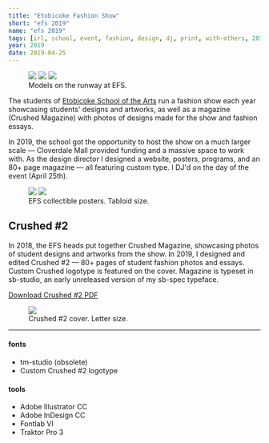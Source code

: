 ```yaml
---
title: "Etobicoke Fashion Show"
short: "efs 2019"
name: "efs 2019"
tags: [irl, school, event, fashion, design, dj, print, with-others, 2019]
year: 2019
date: 2019-04-25
---
```


<figure>
  <div class="img3">
    <img src="{{ site.baseurl }}/assets/img/efs1.jpg" style="margin-top:0">
    <img src="{{ site.baseurl }}/assets/img/efs2.jpg" style="margin-top:0">
    <img src="{{ site.baseurl }}/assets/img/efs3.jpg" style="margin-top:0">
  </div>
  <figcaption>Models on the runway at EFS.</figcaption>
</figure>

The students of [Etobicoke School of the Arts](http://esainfo.ca) run a fashion show each year showcasing students' designs and artworks, as well as a magazine (Crushed Magazine) with photos of designs made for the show and fashion essays.

In 2019, the school got the opportunity to host the show on a much larger scale — Cloverdale Mall provided funding and a massive space to work with. As the design director I designed a website, posters, programs, and an 80+ page magazine — all featuring custom type. I DJ'd on the day of the event (April 25th).

<figure>
  <div class="img2">
    <img src="{{ site.baseurl }}/assets/img/efsposter1.png">
    <img src="{{ site.baseurl }}/assets/img/efsposter2.png">
  </div>
  <figcaption>EFS collectible posters. Tabloid size.</figcaption>
</figure>

## Crushed #2

In 2018, the EFS heads put together Crushed Magazine, showcasing photos of student designs and artworks from the show. In 2019, I designed and edited Crushed #2 — 80+ pages of student fashion photos and essays. Custom Crushed logotype is featured on the cover. Magazine is typeset in sb-studio, an early unreleased version of my sb-spec typeface.

[Download Crushed #2 PDF](https://drive.google.com/file/d/1U2lSzCMlywL6SeTMMo9f5bU692RCh1Es/view?usp=sharing)

<figure>
  <img src="{{ site.baseurl }}/assets/img/crushed2cover.png">
  <figcaption>Crushed #2 cover. Letter size.</figcaption>
</figure>

* * *

#### fonts
- tm-studio (obsolete)
- Custom Crushed #2 logotype

#### tools
- Adobe Illustrator CC
- Adobe InDesign CC
- Fontlab VI
- Traktor Pro 3